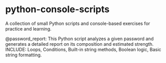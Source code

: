 # python-console-scripts
A collection of small Python scripts and console-based exercises for practice and learning.

@password_report:
    This Python script analyzes a given password and generates a detailed report on its composition and estimated strength.
    INCLUDE: 
      Loops,
      Conditions,
      Built-in string methods,
      Boolean logic,
      Basic string formatting.
